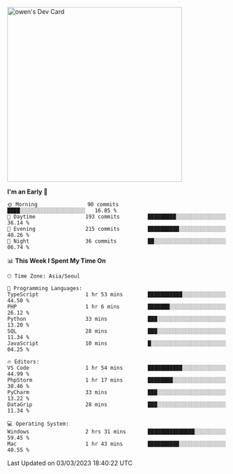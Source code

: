 <a href="https://app.daily.dev/owen_9066"><img src="https://api.daily.dev/devcards/51e5c69f10114f2abe0ae390c27b0828.png?r=hyb" width="400" alt="owen's Dev Card"/></a>

 
 <!--START_SECTION:waka-->
**I'm an Early 🐤** 

```text
🌞 Morning                90 commits          ████░░░░░░░░░░░░░░░░░░░░░   16.85 % 
🌆 Daytime                193 commits         █████████░░░░░░░░░░░░░░░░   36.14 % 
🌃 Evening                215 commits         ██████████░░░░░░░░░░░░░░░   40.26 % 
🌙 Night                  36 commits          ██░░░░░░░░░░░░░░░░░░░░░░░   06.74 % 
```


📊 **This Week I Spent My Time On** 

```text
🕑︎ Time Zone: Asia/Seoul

💬 Programming Languages: 
TypeScript               1 hr 53 mins        ███████████░░░░░░░░░░░░░░   44.50 % 
PHP                      1 hr 6 mins         ███████░░░░░░░░░░░░░░░░░░   26.12 % 
Python                   33 mins             ███░░░░░░░░░░░░░░░░░░░░░░   13.20 % 
SQL                      28 mins             ███░░░░░░░░░░░░░░░░░░░░░░   11.34 % 
JavaScript               10 mins             █░░░░░░░░░░░░░░░░░░░░░░░░   04.25 % 

🔥 Editors: 
VS Code                  1 hr 54 mins        ███████████░░░░░░░░░░░░░░   44.99 % 
PhpStorm                 1 hr 17 mins        ████████░░░░░░░░░░░░░░░░░   30.46 % 
PyCharm                  33 mins             ███░░░░░░░░░░░░░░░░░░░░░░   13.22 % 
DataGrip                 28 mins             ███░░░░░░░░░░░░░░░░░░░░░░   11.34 % 

💻 Operating System: 
Windows                  2 hrs 31 mins       ███████████████░░░░░░░░░░   59.45 % 
Mac                      1 hr 43 mins        ██████████░░░░░░░░░░░░░░░   40.55 % 
```


 Last Updated on 03/03/2023 18:40:22 UTC
<!--END_SECTION:waka-->
